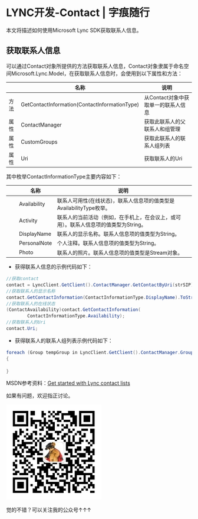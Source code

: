 # LYNC开发-Contact | 字痕随行

本文将描述如何使用Microsoft Lync SDK获取联系人信息。

## 获取联系人信息
可以通过Contact对象所提供的方法获取联系人信息，Contact对象隶属于命名空间Microsoft.Lync.Model，在获取联系人信息时，会使用到以下属性和方法：

| |名称|说明|
| ----- | ----- | ----- |
|方法|GetContactInformation(ContactInformationType)|从Contact对象中获取单一的联系人信息|
|属性|ContactManager|获取此联系人的父联系人和组管理|
|属性|CustomGroups|获取此联系人的联系人组列表|
|属性|Uri|获取联系人的Uri|

其中枚举ContactInformationType主要内容如下：

| |名称|说明|
| ----- | ----- | ----- |
| |Availability|联系人可用性(在线状态)，联系人信息项的值类型是AvailabilityType枚举。|
| |Activity|联系人的当前活动（例如，在手机上，在会议上，或可用）。联系人信息项的值类型为String。|
| |DisplayName|联系人的显示名称。联系人信息项的值类型为String。|
| |PersonalNote|个人注释。联系人信息项的值类型为String。|
| |Photo|联系人的照片。联系人信息项的值类型是Stream对象。|

* 获得联系人信息的示例代码如下：  
```c#
//获取contact 
contact = LyncClient.GetClient().ContactManager.GetContactByUri(strSIP);
//获取联系人的显示名称
contact.GetContactInformation(ContactInformationType.DisplayName).ToString()
//获取联系人的在线状态
(ContactAvailability)contact.GetContactInformation(
        ContactInformationType.Availability);
//获取联系人的Uri
contact.Uri;
```
* 获得联系人的联系人组列表示例代码如下：  
```c#
foreach (Group tempGroup in LyncClient.GetClient().ContactManager.Groups)
{

}
```

MSDN参考资料：[Get started with Lync contact lists](http://msdn.microsoft.com/en-us/library/jj937302(v=office.15).aspx "Get started with Lync contact lists")

如果有问题，欢迎指正讨论。

![image](../../images/公众号.jpg)

觉的不错？可以关注我的公众号↑↑↑
